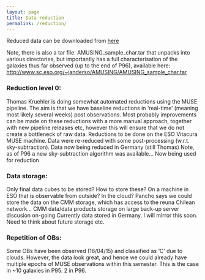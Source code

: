 ```yaml
---
layout: page
title: Data reduction
permalink: /reduction/
---
```


Reduced data can be downloaded from [here](http://www.sc.eso.org/~janderso/AMUSING/)

Note, there is also a tar file: AMUSING_sample_char.tar that unpacks into various directories, but importantly has a full characterisation of the galaxies thus far observed (up to the end of P96), available here: http://www.sc.eso.org/~janderso/AMUSING/AMUSING_sample_char.tar


### Reduction level 0:
Thomas Kruehler is doing somewhat automated reductions using the MUSE pipeline. The aim is that we have baseline reductions in ‘real-time’ (meaning most likely several weeks) post observations. Most probably improvements can be made on these reductions with a more manual approach, together with new pipeline releases etc, however this will ensure that we do not create a bottleneck of raw data.
Reductions to be done on the ESO Vitacura MUSE machine.
Data were re-reduced with some post-processing (w.r.t. sky-subtraction). Data now being reduced in Germany (still Thomas)
Note, as of P96 a new sky-subtraction algorithm was available… Now being used for reduction

### Data storage:
Only final data cubes to be stored?
How to store these? On a machine in ESO that is observable from outside? In the cloud?
Pancho says we could store the data on the CMM storage, which has access to the reuna Chilean network… CMM data/data products storage on large back-up server discusion on-going
Currently data stored in Germany. I will mirror this soon. Need to think about future storage etc.

### Repetition of OBs:
Some OBs have been observed (16/04/15) and classified as ‘C’ due to clouds. However, the data look great, and hence we could already have multiple epochs of MUSE observations within this semester.
This is the case in ~10 galaxies in P95. 2 in P96.

